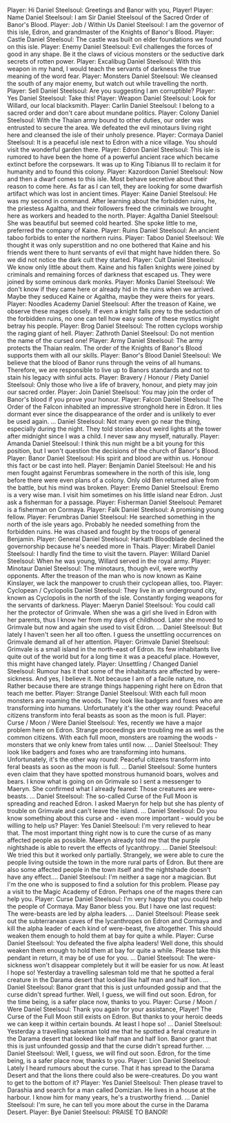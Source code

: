 Player: Hi
Daniel Steelsoul: Greetings and Banor with you, Player!
Player: Name
Daniel Steelsoul: I am Sir Daniel Steelsoul of the Sacred Order of Banor's Blood.
Player: Job / Within Us
Daniel Steelsoul: I am the governor of this isle, Edron, and grandmaster of the Knights of Banor's Blood.
Player: Castle
Daniel Steelsoul: The castle was built on elder foundations we found on this isle.
Player: Enemy
Daniel Steelsoul: Evil challenges the forces of good in any shape. Be it the claws of vicious monsters or the seductive dark secrets of rotten power.
Player: Excalibug
Daniel Steelsoul: With this weapon in my hand, I would teach the servants of darkness the true meaning of the word fear.
Player: Monsters
Daniel Steelsoul: We cleansed the south of any major enemy, but watch out while travelling the north.
Player: Sell
Daniel Steelsoul: Are you suggesting I am corruptible?
Player: Yes
Daniel Steelsoul: Take this!
Player: Weapon
Daniel Steelsoul: Look for Willard, our local blacksmith.
Player: Carlin
Daniel Steelsoul: I belong to a sacred order and don't care about mundane politics.
Player: Colony
Daniel Steelsoul: With the Thaian army bound to other duties, our order was entrusted to secure the area. We defeated the evil minotaurs living right here and cleansed the isle of their unholy presence.
Player: Cormaya
Daniel Steelsoul: It is a peaceful isle next to Edron with a nice village. You should visit the wonderful garden there.
Player: Edron
Daniel Steelsoul: This isle is rumored to have been the home of a powerful ancient race which became extinct before the corpsewars. It was up to King Tibianus III to reclaim it for humanity and to found this colony.
Player: Kazordoon
Daniel Steelsoul: Now and then a dwarf comes to this isle. Most behave secretive about their reason to come here. As far as I can tell, they are looking for some dwarfish artifact which was lost in ancient times.
Player: Kaine
Daniel Steelsoul: He was my second in command. After learning about the forbidden ruins, he, the priestess Agaltha, and their followers freed the criminals we brought here as workers and headed to the north.
Player: Agaltha
Daniel Steelsoul: She was beautiful but seemed cold hearted. She spoke little to me, preferred the company of Kaine.
Player: Ruins
Daniel Steelsoul: An ancient taboo forbids to enter the northern ruins.
Player: Taboo
Daniel Steelsoul: We thought it was only superstition and no one bothered that Kaine and his friends went there to hunt servants of evil that might have hidden there. So we did not notice the dark cult they started.
Player: Cult
Daniel Steelsoul: We know only little about them. Kaine and his fallen knights were joined by criminals and remaining forces of darkness that escaped us. They were joined by some ominous dark monks.
Player: Monks
Daniel Steelsoul: We don't know if they came here or already hid in the ruins when we arrived. Maybe they seduced Kaine or Agaltha, maybe they were theirs for years.
Player: Noodles Academy
Daniel Steelsoul: After the treason of Kaine, we observe these mages closely. If even a knight falls prey to the seduction of the forbidden ruins, no one can tell how easy some of these mystics might betray his people.
Player: Brog
Daniel Steelsoul: The rotten cyclops worship the raging giant of hell.
Player: Zathroth
Daniel Steelsoul: Do not mention the name of the cursed one!
Player: Army
Daniel Steelsoul: The army protects the Thaian realm. The order of the Knights of Banor's Blood supports them with all our skills.
Player: Banor's Blood
Daniel Steelsoul: We believe that the blood of Banor runs through the veins of all humans. Therefore, we are responsible to live up to Banors standards and not to stain his legacy with sinful acts.
Player: Bravery / Honour / Piety
Daniel Steelsoul: Only those who live a life of bravery, honour, and piety may join our sacred order.
Player: Join
Daniel Steelsoul: You may join the order of Banor's blood if you prove your honour.
Player: Falcon
Daniel Steelsoul: The Order of the Falcon inhabited an impressive stronghold here in Edron. It lies dormant ever since the disappearance of the order and is unlikely to ever be used again. ...
Daniel Steelsoul: Not many even go near the thing, especially during the night. They told stories about weird lights at the tower after midnight since I was a child. I never saw any myself, naturally.
Player: Amanda
Daniel Steelsoul: I think this nun might be a bit young for this position, but I won't question the decisions of the church of Banor's Blood.
Player: Banor
Daniel Steelsoul: His spirit and blood are within us. Honour this fact or be cast into hell.
Player: Benjamin
Daniel Steelsoul: He and his men fought against Ferumbras somewhere in the north of this isle, long before there were even plans of a colony. Only old Ben returned alive from the battle, but his mind was broken.
Player: Eremo
Daniel Steelsoul: Eremo is a very wise man. I visit him sometimes on his little island near Edron. Just ask a fisherman for a passage.
Player: Fisherman
Daniel Steelsoul: Pemaret is a fisherman on Cormaya.
Player: Falk
Daniel Steelsoul: A promising young fellow.
Player: Ferumbras
Daniel Steelsoul: He searched something in the north of the isle years ago. Probably he needed something from the forbidden ruins. He was chased and fought by the troops of general Benjamin.
Player: General
Daniel Steelsoul: Harkath Bloodblade declined the governorship because he's needed more in Thais.
Player: Mirabell
Daniel Steelsoul: I hardly find the time to visit the tavern.
Player: Willard
Daniel Steelsoul: When he was young, Willard served in the royal army.
Player: Minotaur
Daniel Steelsoul: The minotaurs, though evil, were worthy opponents. After the treason of the man who is now known as Kaine Kinslayer, we lack the manpower to crush their cyclopean allies, too.
Player: Cyclopean / Cyclopolis
Daniel Steelsoul: They live in an underground city, known as Cyclopolis in the north of the isle. Constantly forging weapons for the servants of darkness.
Player: Maeryn
Daniel Steelsoul: You could call her the protector of Grimvale. When she was a girl she lived in Edron with her parents, thus I know her from my days of childhood. Later she moved to Grimvale but now and again she used to visit Edron. ...
Daniel Steelsoul: But lately I haven't seen her all too often. I guess the unsettling occurrences on Grimvale demand all of her attention.
Player: Grimvale
Daniel Steelsoul: Grimvale is a small island in the north-east of Edron. Its few inhabitants live quite out of the world but for a long time it was a peaceful place. However, this might have changed lately.
Player: Unsettling / Changed
Daniel Steelsoul: Rumour has it that some of the inhabitants are affected by were-sickness. And yes, I believe it. Not because I am of a facile nature, no. Rather because there are strange things happening right here on Edron that teach me better.
Player: Strange
Daniel Steelsoul: With each full moon monsters are roaming the woods. They look like badgers and foxes who are transforming into humans. Unfortunately it's the other way round: Peaceful citizens transform into feral beasts as soon as the moon is full.
Player: Curse / Moon / Were
Daniel Steelsoul: Yes, recently we have a major problem here on Edron. Strange proceedings are troubling me as well as the common citizens. With each full moon, monsters are roaming the woods - monsters that we only knew from tales until now. ...
Daniel Steelsoul: They look like badgers and foxes who are transforming into humans. Unfortunately, it's the other way round: Peaceful citizens transform into feral beasts as soon as the moon is full. ...
Daniel Steelsoul: Some hunters even claim that they have spotted monstrous humanoid boars, wolves and bears. I know what is going on on Grimvale so I sent a messenger to Maeryn. She confirmed what I already feared: Those creatures are were-beasts. ...
Daniel Steelsoul: The so-called Curse of the Full Moon is spreading and reached Edron. I asked Maeryn for help but she has plenty of trouble on Grimvale and can't leave the island. ...
Daniel Steelsoul: Do you know something about this curse and - even more important - would you be willing to help us?
Player: Yes
Daniel Steelsoul: I'm very relieved to hear that. The most important thing right now is to cure the curse of as many affected people as possible. Maeryn already told me that the purple nightshade is able to revert the effects of lycanthropy. ...
Daniel Steelsoul: We tried this but it worked only partially. Strangely, we were able to cure the people living outside the town in the more rural parts of Edron. But there are also some affected people in the town itself and the nightshade doesn't have any effect....
Daniel Steelsoul: I'm neither a sage nor a magician. But I'm the one who is supposed to find a solution for this problem. Please pay a visit to the Magic Academy of Edron. Perhaps one of the mages there can help you.
Player: Curse
Daniel Steelsoul: I'm very happy that you could help the people of Cormaya. May Banor bless you. But I have one last request: The were-beasts are led by alpha leaders. ...
Daniel Steelsoul: Please seek out the subterranean caves of the lycanthropes on Edron and Cormaya and kill the alpha leader of each kind of were-beast, five altogether. This should weaken them enough to hold them at bay for quite a while.
Player: Curse
Daniel Steelsoul: You defeated the five alpha leaders! Well done, this should weaken them enough to hold them at bay for quite a while. Please take this pendant in return, it may be of use for you. ...
Daniel Steelsoul: The were-sickness won't disappear completely but it will be easier for us now. At least I hope so! Yesterday a travelling salesman told me that he spotted a feral creature in the Darama desert that looked like half man and half lion. ...
Daniel Steelsoul: Banor grant that this is just unfounded gossip and that the curse didn't spread further. Well, I guess, we will find out soon. Edron, for the time being, is a safer place now, thanks to you.
Player: Curse / Moon / Were
Daniel Steelsoul: Thank you again for your assistance, Player! The Curse of the Full Moon still exists on Edron. But thanks to your heroic deeds we can keep it within certain bounds. At least I hope so! ...
Daniel Steelsoul: Yesterday a travelling salesman told me that he spotted a feral creature in the Darama desert that looked like half man and half lion. Banor grant that this is just unfounded gossip and that the curse didn't spread further. ...
Daniel Steelsoul: Well, I guess, we will find out soon. Edron, for the time being, is a safer place now, thanks to you.
Player: Lion
Daniel Steelsoul: Lately I heard rumours about the curse. That it has spread to the Darama Desert and that the lions there could also be were-creatures. Do you want to get to the bottom of it?
Player: Yes
Daniel Steelsoul: Then please travel to Darashia and search for a man called Domizian. He lives in a house at the harbour. I know him for many years, he's a trustworthy friend. ...
Daniel Steelsoul: I'm sure, he can tell you more about the curse in the Darama Desert.
Player: Bye
Daniel Steelsoul: PRAISE TO BANOR!